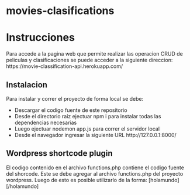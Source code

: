 # movies-clasifications
<h1>Instrucciones</h1>
Para accede a la pagina web que permite realizar las operacion CRUD de peliculas y clasificaciones se puede acceder a la siguiente direccion:
https://movie-classification-api.herokuapp.com/

<h2>Instalacion</h2>
Para instalar y correr el proyecto de forma local se debe:
<ul>
  <li>Descargar el codigo fuente de este repositorio</li>
  <li>Desde el directorio raiz ejectuar npm i para instalar todas las dependencias necesarias</li>
  <li>Luego ejectuar nodemon app.js para correr el servidor local</li>
  <li>Desde el navegador ingresar la siguiente URL http://127.0.0.1:8000/</li>
  </ul>
<h2>Wordpress shortcode plugin</h2>
El codigo contenido en el archivo functions.php contiene el codigo fuente del shorcode. Este se debe agregar al archivo functions.php del proyecto wordpress. Luego de esto es
posible utilizarlo de la forma: [holamundo] [/holamundo]
